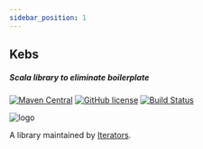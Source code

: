 ```yaml
---
sidebar_position: 1
---
```


## Kebs
##### Scala library to eliminate boilerplate
[![Maven Central](https://img.shields.io/maven-central/v/pl.iterators/kebs-slick_2.13.svg)](https://central.sonatype.com/artifact/pl.iterators/kebs-core_2.13/2.1.2)
[![GitHub license](https://img.shields.io/badge/license-MIT-blue.svg)](https://raw.githubusercontent.com/theiterators/kebs/master/COPYING)
[![Build Status](https://travis-ci.org/theiterators/kebs.svg?branch=master)](https://github.com/theiterators/kebs/actions/workflows/ci.yml?query=branch%3Amaster)

![logo](https://raw.githubusercontent.com/theiterators/kebs/master/logo.png)

A library maintained by [Iterators](https://www.iteratorshq.com).